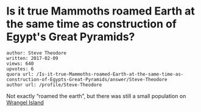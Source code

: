 # Is it true Mammoths roamed Earth at the same time as construction of Egypt's Great Pyramids?

	author: Steve Theodore
	written: 2017-02-09
	views: 640
	upvotes: 6
	quora url: /Is-it-true-Mammoths-roamed-Earth-at-the-same-time-as-construction-of-Egypts-Great-Pyramids/answer/Steve-Theodore
	author url: /profile/Steve-Theodore


Not exactly “roamed the earth”, but there was still a small population on [Wrangel Island](http://io9.gizmodo.com/5896262/the-last-mammoths-died-out-just-3600-years-agobut-they-should-have-survived)

